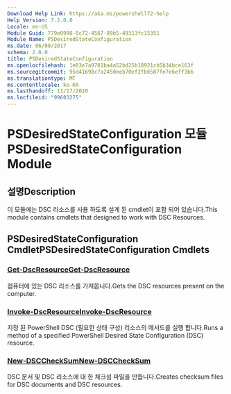 ```yaml
---
Download Help Link: https://aka.ms/powershell72-help
Help Version: 7.2.0.0
Locale: en-US
Module Guid: 779e0998-8c72-4567-89b5-49313fc15351
Module Name: PSDesiredStateConfiguration
ms.date: 06/09/2017
schema: 2.0.0
title: PSDesiredStateConfiguration
ms.openlocfilehash: 1e03e7a9701ba4a52bd25b18921cb5b34bce163f
ms.sourcegitcommit: 95d41698c7a2450eeb70ef2fb6507fe7e6eff3b6
ms.translationtype: MT
ms.contentlocale: ko-KR
ms.lasthandoff: 11/17/2020
ms.locfileid: "99603275"
---
```

# <span data-ttu-id="75d82-102">PSDesiredStateConfiguration 모듈</span><span class="sxs-lookup"><span data-stu-id="75d82-102">PSDesiredStateConfiguration Module</span></span>

## <span data-ttu-id="75d82-103">설명</span><span class="sxs-lookup"><span data-stu-id="75d82-103">Description</span></span>
<span data-ttu-id="75d82-104">이 모듈에는 DSC 리소스를 사용 하도록 설계 된 cmdlet이 포함 되어 있습니다.</span><span class="sxs-lookup"><span data-stu-id="75d82-104">This module contains cmdlets that designed to work with DSC Resources.</span></span>

## <span data-ttu-id="75d82-105">PSDesiredStateConfiguration Cmdlet</span><span class="sxs-lookup"><span data-stu-id="75d82-105">PSDesiredStateConfiguration Cmdlets</span></span>

### [<span data-ttu-id="75d82-106">Get-DscResource</span><span class="sxs-lookup"><span data-stu-id="75d82-106">Get-DscResource</span></span>](Get-DscResource.md)
<span data-ttu-id="75d82-107">컴퓨터에 있는 DSC 리소스를 가져옵니다.</span><span class="sxs-lookup"><span data-stu-id="75d82-107">Gets the DSC resources present on the computer.</span></span>

### [<span data-ttu-id="75d82-108">Invoke-DscResource</span><span class="sxs-lookup"><span data-stu-id="75d82-108">Invoke-DscResource</span></span>](Invoke-DscResource.md)
<span data-ttu-id="75d82-109">지정 된 PowerShell DSC (필요한 상태 구성) 리소스의 메서드를 실행 합니다.</span><span class="sxs-lookup"><span data-stu-id="75d82-109">Runs a method of a specified PowerShell Desired State Configuration (DSC) resource.</span></span>

### [<span data-ttu-id="75d82-110">New-DSCCheckSum</span><span class="sxs-lookup"><span data-stu-id="75d82-110">New-DSCCheckSum</span></span>](New-DSCCheckSum.md)
<span data-ttu-id="75d82-111">DSC 문서 및 DSC 리소스에 대 한 체크섬 파일을 만듭니다.</span><span class="sxs-lookup"><span data-stu-id="75d82-111">Creates checksum files for DSC documents and DSC resources.</span></span>

